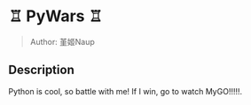 # ♖ PyWars ♖
> Author: 堇姬Naup

## Description
Python is cool, so battle with me!
If I win, go to watch MyGO!!!!!.
